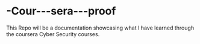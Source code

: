 # -Cour---sera---proof
This Repo will be a documentation showcasing what I have learned through the coursera Cyber Security courses.
